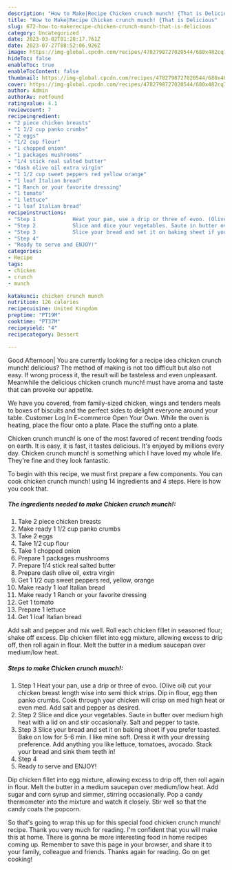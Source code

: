 ```yaml
---
description: "How to Make|Recipe Chicken crunch munch! {That is Delicious"
title: "How to Make|Recipe Chicken crunch munch! {That is Delicious"
slug: 672-how-to-makerecipe-chicken-crunch-munch-that-is-delicious
category: Uncategorized
date: 2023-03-02T01:28:17.761Z
date: 2023-07-27T08:52:06.926Z
image: https://img-global.cpcdn.com/recipes/4782798727020544/680x482cq70/chicken-crunch-munch-recipe-main-photo.jpg
hideToc: false
enableToc: true
enableTocContent: false
thumbnail: https://img-global.cpcdn.com/recipes/4782798727020544/680x482cq70/chicken-crunch-munch-recipe-main-photo.jpg
cover: https://img-global.cpcdn.com/recipes/4782798727020544/680x482cq70/chicken-crunch-munch-recipe-main-photo.jpg
author: Admin
authorAv: notfound
ratingvalue: 4.1
reviewcount: 7
recipeingredient:
- "2 piece chicken breasts"
- "1 1/2 cup panko crumbs"
- "2 eggs"
- "1/2 cup flour"
- "1 chopped onion"
- "1 packages mushrooms"
- "1/4 stick real salted butter"
- "dash olive oil extra virgin"
- "1 1/2 cup sweet peppers red yellow orange"
- "1 loaf Italian bread"
- "1 Ranch or your favorite dressing"
- "1 tomato"
- "1 lettuce"
- "1 loaf Italian bread"
recipeinstructions:
- "Step 1            Heat your pan, use a drip or three of evoo. (Olive oil) cut your chicken breast length wise into semi thick strips. Dip in flour, egg then panko crumbs. Cook through your chicken will crisp on med high heat or even med. Add salt and pepper as desired."
- "Step 2            Slice and dice your vegetables. Saute in butter over medium high heat with a lid on and stir occasionally. Salt and pepper to taste."
- "Step 3            Slice your bread and set it on baking sheet if you prefer toasted. Bake on low for 5-6 min. I like mine soft. Dress it with your dressing preference.  Add anything you like lettuce,  tomatoes,  avocado.  Stack your bread and sink them teeth in!"
- "Step 4"
- "Ready to serve and ENJOY!"
categories:
- Recipe
tags:
- chicken
- crunch
- munch

katakunci: chicken crunch munch 
nutrition: 126 calories
recipecuisine: United Kingdom
preptime: "PT19M"
cooktime: "PT37M"
recipeyield: "4"
recipecategory: Dessert

---
```



Good Afternoon| You are currently looking for a recipe idea chicken crunch munch! delicious? The method of making is not too difficult but also not easy. If wrong process it, the result will be tasteless and even unpleasant. Meanwhile the delicious chicken crunch munch! must have aroma and taste that can provoke our appetite.





We have you covered, from family-sized chicken, wings and tenders meals to boxes of biscuits and the perfect sides to delight everyone around your table. Customer Log In E-commerce Open Your Own. While the oven is heating, place the flour onto a plate. Place the stuffing onto a plate.

Chicken crunch munch! is one of the most favored of recent trending foods on earth. It is easy, it is fast, it tastes delicious. It's enjoyed by millions every day. Chicken crunch munch! is something which I have loved my whole life. They're fine and they look fantastic.


To begin with this recipe, we must first prepare a few components. You can cook chicken crunch munch! using 14 ingredients and 4 steps. Here is how you cook that.

<!--inarticleads1-->

##### The ingredients needed to make Chicken crunch munch!:

1. Take 2 piece chicken breasts
1. Make ready 1 1/2 cup panko crumbs
1. Take 2 eggs
1. Take 1/2 cup flour
1. Take 1 chopped onion
1. Prepare 1 packages mushrooms
1. Prepare 1/4 stick real salted butter
1. Prepare dash olive oil, extra virgin
1. Get 1 1/2 cup sweet peppers red, yellow, orange
1. Make ready 1 loaf Italian bread
1. Make ready 1 Ranch or your favorite dressing
1. Get 1 tomato
1. Prepare 1 lettuce
1. Get 1 loaf Italian bread


Add salt and pepper and mix well. Roll each chicken fillet in seasoned flour; shake off excess. Dip chicken fillet into egg mixture, allowing excess to drip off, then roll again in flour. Melt the butter in a medium saucepan over medium/low heat. 

<!--inarticleads2-->

##### Steps to make Chicken crunch munch!:

1. Step 1            Heat your pan, use a drip or three of evoo. (Olive oil) cut your chicken breast length wise into semi thick strips. Dip in flour, egg then panko crumbs. Cook through your chicken will crisp on med high heat or even med. Add salt and pepper as desired.
1. Step 2            Slice and dice your vegetables. Saute in butter over medium high heat with a lid on and stir occasionally. Salt and pepper to taste.
1. Step 3            Slice your bread and set it on baking sheet if you prefer toasted. Bake on low for 5-6 min. I like mine soft. Dress it with your dressing preference.  Add anything you like lettuce,  tomatoes,  avocado.  Stack your bread and sink them teeth in!
1. Step 4
1. Ready to serve and ENJOY!

Dip chicken fillet into egg mixture, allowing excess to drip off, then roll again in flour. Melt the butter in a medium saucepan over medium/low heat. Add sugar and corn syrup and simmer, stirring occasionally. Pop a candy thermometer into the mixture and watch it closely. Stir well so that the candy coats the popcorn. 

So that's going to wrap this up for this special food chicken crunch munch! recipe. Thank you very much for reading. I'm confident that you will make this at home. There is gonna be more interesting food in home recipes coming up. Remember to save this page in your browser, and share it to your family, colleague and friends. Thanks again for reading. Go on get cooking!
